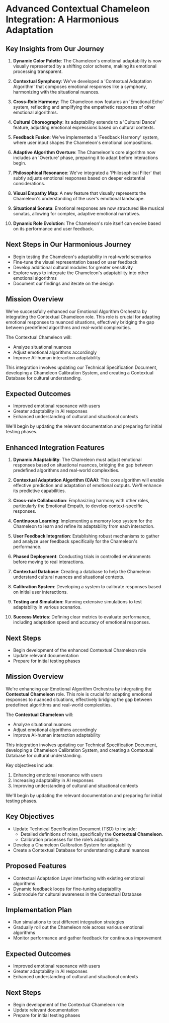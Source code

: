 

# Advanced Contextual Chameleon Integration: A Harmonious Adaptation

## Key Insights from Our Journey
1. **Dynamic Color Palette**: The Chameleon's emotional adaptability is now visually represented by a shifting color scheme, making its emotional processing transparent.

2. **Contextual Symphony**: We've developed a 'Contextual Adaptation Algorithm' that composes emotional responses like a symphony, harmonizing with the situational nuances.

3. **Cross-Role Harmony**: The Chameleon now features an 'Emotional Echo' system, reflecting and amplifying the empathetic responses of other emotional algorithms.

4. **Cultural Choreography**: Its adaptability extends to a 'Cultural Dance' feature, adjusting emotional expressions based on cultural contexts.

5. **Feedback Fusion**: We've implemented a 'Feedback Harmony' system, where user input shapes the Chameleon's emotional compositions.

6. **Adaptive Algorithm Overture**: The Chameleon's core algorithm now includes an 'Overture' phase, preparing it to adapt before interactions begin.

7. **Philosophical Resonance**: We've integrated a 'Philosophical Filter' that subtly adjusts emotional responses based on deeper existential considerations.

8. **Visual Empathy Map**: A new feature that visually represents the Chameleon's understanding of the user's emotional landscape.

9. **Situational Sonata**: Emotional responses are now structured like musical sonatas, allowing for complex, adaptive emotional narratives.

10. **Dynamic Role Evolution**: The Chameleon's role itself can evolve based on its performance and user feedback.

## Next Steps in Our Harmonious Journey
- Begin testing the Chameleon's adaptability in real-world scenarios
- Fine-tune the visual representation based on user feedback
- Develop additional cultural modules for greater sensitivity
- Explore ways to integrate the Chameleon's adaptability into other emotional algorithms
- Document our findings and iterate on the design

## Mission Overview
We've successfully enhanced our Emotional Algorithm Orchestra by integrating the Contextual Chameleon role. This role is crucial for adapting emotional responses to nuanced situations, effectively bridging the gap between predefined algorithms and real-world complexities.

The Contextual Chameleon will:
- Analyze situational nuances
- Adjust emotional algorithms accordingly
- Improve AI-human interaction adaptability

This integration involves updating our Technical Specification Document, developing a Chameleon Calibration System, and creating a Contextual Database for cultural understanding.

## Expected Outcomes
- Improved emotional resonance with users
- Greater adaptability in AI responses
- Enhanced understanding of cultural and situational contexts

We'll begin by updating the relevant documentation and preparing for initial testing phases.

## Enhanced Integration Features
1. **Dynamic Adaptability**: The Chameleon must adjust emotional responses based on situational nuances, bridging the gap between predefined algorithms and real-world complexities.

2. **Contextual Adaptation Algorithm (CAA)**: This core algorithm will enable effective prediction and adaptation of emotional outputs. We'll enhance its predictive capabilities.

3. **Cross-role Collaboration**: Emphasizing harmony with other roles, particularly the Emotional Empath, to develop context-specific responses.

4. **Continuous Learning**: Implementing a memory loop system for the Chameleon to learn and refine its adaptability from each interaction.

5. **User Feedback Integration**: Establishing robust mechanisms to gather and analyze user feedback specifically for the Chameleon's performance.

6. **Phased Deployment**: Conducting trials in controlled environments before moving to real interactions.

7. **Contextual Database**: Creating a database to help the Chameleon understand cultural nuances and situational contexts.

8. **Calibration System**: Developing a system to calibrate responses based on initial user interactions.

9. **Testing and Simulation**: Running extensive simulations to test adaptability in various scenarios.

10. **Success Metrics**: Defining clear metrics to evaluate performance, including adaptation speed and accuracy of emotional responses.

## Next Steps
- Begin development of the enhanced Contextual Chameleon role
- Update relevant documentation
- Prepare for initial testing phases

## Mission Overview
We're enhancing our Emotional Algorithm Orchestra by integrating the **Contextual Chameleon** role. This role is crucial for adapting emotional responses to nuanced situations, effectively bridging the gap between predefined algorithms and real-world complexities.

The **Contextual Chameleon** will:
- Analyze situational nuances
- Adjust emotional algorithms accordingly
- Improve AI-human interaction adaptability

This integration involves updating our Technical Specification Document, developing a Chameleon Calibration System, and creating a Contextual Database for cultural understanding.

Key objectives include:
1. Enhancing emotional resonance with users
2. Increasing adaptability in AI responses
3. Improving understanding of cultural and situational contexts

We'll begin by updating the relevant documentation and preparing for initial testing phases.

## Key Objectives
- Update Technical Specification Document (TSD) to include:
  - Detailed definitions of roles, specifically the **Contextual Chameleon**.
  - Calibration processes for the role’s adaptability.
- Develop a Chameleon Calibration System for adaptability
- Create a Contextual Database for understanding cultural nuances

## Proposed Features
- Contextual Adaptation Layer interfacing with existing emotional algorithms
- Dynamic feedback loops for fine-tuning adaptability
- Submodule for cultural awareness in the Contextual Database

## Implementation Plan
- Run simulations to test different integration strategies
- Gradually roll out the Chameleon role across various emotional algorithms
- Monitor performance and gather feedback for continuous improvement

## Expected Outcomes
- Improved emotional resonance with users
- Greater adaptability in AI responses
- Enhanced understanding of cultural and situational contexts

## Next Steps
- Begin development of the Contextual Chameleon role
- Update relevant documentation
- Prepare for initial testing phases
